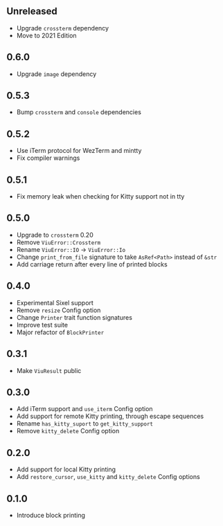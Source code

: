 ## Unreleased
- Upgrade `crossterm` dependency
- Move to 2021 Edition

## 0.6.0
- Upgrade `image` dependency

## 0.5.3
- Bump `crossterm` and `console` dependencies

## 0.5.2
- Use iTerm protocol for WezTerm and mintty
- Fix compiler warnings

## 0.5.1
- Fix memory leak when checking for Kitty support not in tty

## 0.5.0
- Upgrade to `crossterm` 0.20
- Remove `ViuError::Crossterm`
- Rename `ViuError::IO` -> `ViuError::Io`
- Change `print_from_file` signature to take `AsRef<Path>` instead of `&str`
- Add carriage return after every line of printed blocks

## 0.4.0
- Experimental Sixel support
- Remove `resize` Config option
- Change `Printer` trait function signatures
- Improve test suite
- Major refactor of `BlockPrinter`

## 0.3.1
- Make `ViuResult` public

## 0.3.0
- Add iTerm support and `use_iterm` Config option
- Add support for remote Kitty printing, through escape sequences
- Rename `has_kitty_suport` to `get_kitty_support`
- Remove `kitty_delete` Config option

## 0.2.0
- Add support for local Kitty printing
- Add `restore_cursor`, `use_kitty` and `kitty_delete` Config options

## 0.1.0
- Introduce block printing
